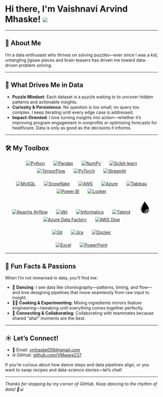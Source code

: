 # Hi there, I'm Vaishnavi Arvind Mhaske! ![](https://user-images.githubusercontent.com/18350557/176309783-0785949b-9127-417c-8b55-ab5a4333674e.gif)

---

## 🌟 About Me

I’m a data enthusiast who thrives on solving puzzles—ever since I was a kid, untangling jigsaw pieces and brain teasers has driven me toward data-driven problem solving. 

---

## 🚀 What Drives Me in Data

- **Puzzle Mindset**: Each dataset is a puzzle waiting to to uncover hidden patterns and actionable insights.  
- **Curiosity & Persistence**: No question is too small; no query too complex. I keep iterating until every edge case is addressed.  
- **Impact-Oriented**: I love turning insights into action—whether it’s improving program engagement in nonprofits or optimizing forecasts for healthcare. Data is only as good as the decisions it informs.

---

## 🛠️ My Toolbox

<div align="center">

  <!-- Programming & ML Frameworks -->
  <div style="display:inline-block; background-color:#ffffff; padding:4px; border-radius:4px; margin:0 8px;">
    <a href="https://www.python.org/" title="Python">
      <img src="https://raw.githubusercontent.com/simple-icons/simple-icons/develop/icons/python.svg" alt="Python" width="40"/>
    </a>
  </div>
  <div style="display:inline-block; background-color:#ffffff; padding:4px; border-radius:4px; margin:0 8px;">
    <a href="https://pandas.pydata.org/" title="Pandas">
      <img src="https://raw.githubusercontent.com/simple-icons/simple-icons/develop/icons/pandas.svg" alt="Pandas" width="40"/>
    </a>
  </div>
  <div style="display:inline-block; background-color:#ffffff; padding:4px; border-radius:4px; margin:0 8px;">
    <a href="https://numpy.org/" title="NumPy">
      <img src="https://raw.githubusercontent.com/simple-icons/simple-icons/develop/icons/numpy.svg" alt="NumPy" width="40"/>
    </a>
  </div>
  <div style="display:inline-block; background-color:#ffffff; padding:4px; border-radius:4px; margin:0 8px;">
    <a href="https://scikit-learn.org/" title="Scikit-learn">
      <img src="https://raw.githubusercontent.com/simple-icons/simple-icons/develop/icons/scikitlearn.svg" alt="Scikit-learn" width="40"/>
    </a>
  </div>
  <div style="display:inline-block; background-color:#ffffff; padding:4px; border-radius:4px; margin:0 8px;">
    <a href="https://www.tensorflow.org/" title="TensorFlow">
      <img src="https://raw.githubusercontent.com/simple-icons/simple-icons/develop/icons/tensorflow.svg" alt="TensorFlow" width="40"/>
    </a>
  </div>
  <div style="display:inline-block; background-color:#ffffff; padding:4px; border-radius:4px; margin:0 8px;">
    <a href="https://pytorch.org/" title="PyTorch">
      <img src="https://raw.githubusercontent.com/simple-icons/simple-icons/develop/icons/pytorch.svg" alt="PyTorch" width="40"/>
    </a>
  </div>
  <div style="display:inline-block; background-color:#ffffff; padding:4px; border-radius:4px; margin:0 8px;">
    <a href="https://streamlit.io/" title="Streamlit">
      <img src="https://raw.githubusercontent.com/simple-icons/simple-icons/develop/icons/streamlit.svg" alt="Streamlit" width="40"/>
    </a>
  </div>

</div>

<br>

<div align="center">

  <!-- Databases & BI Tools -->
  <div style="display:inline-block; background-color:#ffffff; padding:4px; border-radius:4px; margin:0 8px;">
    <a href="https://www.mysql.com/" title="MySQL">
      <img src="https://raw.githubusercontent.com/simple-icons/simple-icons/develop/icons/mysql.svg" alt="MySQL" width="40"/>
    </a>
  </div>
  <div style="display:inline-block; background-color:#ffffff; padding:4px; border-radius:4px; margin:0 8px;">
    <a href="https://www.snowflake.com/" title="Snowflake">
      <img src="https://raw.githubusercontent.com/simple-icons/simple-icons/develop/icons/snowflake.svg" alt="Snowflake" width="40"/>
    </a>
  </div>
  <div style="display:inline-block; background-color:#ffffff; padding:4px; border-radius:4px; margin:0 8px;">
    <a href="https://aws.amazon.com/" title="AWS">
      <img src="https://raw.githubusercontent.com/simple-icons/simple-icons/develop/icons/amazonaws.svg" alt="AWS" width="40"/>
    </a>
  </div>
  <div style="display:inline-block; background-color:#ffffff; padding:4px; border-radius:4px; margin:0 8px;">
    <a href="https://azure.microsoft.com/" title="Azure">
      <img src="https://raw.githubusercontent.com/simple-icons/simple-icons/develop/icons/microsoftazure.svg" alt="Azure" width="40"/>
    </a>
  </div>
  <div style="display:inline-block; background-color:#ffffff; padding:4px; border-radius:4px; margin:0 8px;">
    <a href="https://www.tableau.com/" title="Tableau">
      <img src="https://raw.githubusercontent.com/simple-icons/simple-icons/develop/icons/tableau.svg" alt="Tableau" width="40"/>
    </a>
  </div>
  <div style="display:inline-block; background-color:#ffffff; padding:4px; border-radius:4px; margin:0 8px;">
    <a href="https://powerbi.microsoft.com/" title="Power BI">
      <img src="https://raw.githubusercontent.com/simple-icons/simple-icons/develop/icons/microsoftpowerbi.svg" alt="Power BI" width="40"/>
    </a>
  </div>
  <div style="display:inline-block; background-color:#ffffff; padding:4px; border-radius:4px; margin:0 8px;">
    <a href="https://looker.com/" title="Looker">
      <img src="https://raw.githubusercontent.com/simple-icons/simple-icons/develop/icons/looker.svg" alt="Looker" width="40"/>
    </a>
  </div>

</div>

<br>

<div align="center">

  <!-- Data Engineering & Collaboration -->
  <div style="display:inline-block; background-color:#ffffff; padding:4px; border-radius:4px; margin:0 8px;">
    <a href="https://airflow.apache.org/" title="Apache Airflow">
      <img src="https://raw.githubusercontent.com/simple-icons/simple-icons/develop/icons/apacheairflow.svg" alt="Apache Airflow" width="40"/>
    </a>
  </div>
  <div style="display:inline-block; background-color:#ffffff; padding:4px; border-radius:4px; margin:0 8px;">
    <a href="https://www.dbt.io/" title="dbt">
      <img src="https://raw.githubusercontent.com/simple-icons/simple-icons/develop/icons/dbt.svg" alt="dbt" width="40"/>
    </a>
  </div>
  <div style="display:inline-block; background-color:#ffffff; padding:4px; border-radius:4px; margin:0 8px;">
    <a href="https://www.informatica.com/" title="Informatica">
      <img src="https://raw.githubusercontent.com/simple-icons/simple-icons/develop/icons/informatica.svg" alt="Informatica" width="40"/>
    </a>
  </div>
  <div style="display:inline-block; background-color:#ffffff; padding:4px; border-radius:4px; margin:0 8px;">
    <a href="https://www.talend.com/" title="Talend">
      <img src="https://raw.githubusercontent.com/simple-icons/simple-icons/develop/icons/talend.svg" alt="Talend" width="40"/>
    </a>
  </div>
  <div style="display:inline-block; background-color:#ffffff; padding:4px; border-radius:4px; margin:0 8px;">
    <a href="https://nifi.apache.org/" title="Apache NiFi">
      <img src="https://raw.githubusercontent.com/simple-icons/simple-icons/develop/icons/apachenifi.svg" alt="Apache NiFi" width="40"/>
    </a>
  </div>
  <div style="display:inline-block; background-color:#ffffff; padding:4px; border-radius:4px; margin:0 8px;">
    <a href="https://azure.microsoft.com/services/data-factory/" title="Azure Data Factory">
      <img src="https://raw.githubusercontent.com/simple-icons/simple-icons/develop/icons/azuredatafactory.svg" alt="Azure Data Factory" width="40"/>
    </a>
  </div>
  <div style="display:inline-block; background-color:#ffffff; padding:4px; border-radius:4px; margin:0 8px;">
    <a href="https://aws.amazon.com/glue/" title="AWS Glue">
      <img src="https://raw.githubusercontent.com/simple-icons/simple-icons/develop/icons/awsglue.svg" alt="AWS Glue" width="40"/>
    </a>
  </div>

</div>

<br>

<div align="center">

  <!-- DevOps & Collaboration -->
  <div style="display:inline-block; background-color:#ffffff; padding:4px; border-radius:4px; margin:0 8px;">
    <a href="https://git-scm.com/" title="Git">
      <img src="https://raw.githubusercontent.com/simple-icons/simple-icons/develop/icons/git.svg" alt="Git" width="40"/>
    </a>
  </div>
  <div style="display:inline-block; background-color:#ffffff; padding:4px; border-radius:4px; margin:0 8px;">
    <a href="https://www.atlassian.com/software/jira" title="Jira">
      <img src="https://raw.githubusercontent.com/simple-icons/simple-icons/develop/icons/jira.svg" alt="Jira" width="40"/>
    </a>
  </div>
  <div style="display:inline-block; background-color:#ffffff; padding:4px; border-radius:4px; margin:0 8px;">
    <a href="https://www.docker.com/" title="Docker">
      <img src="https://raw.githubusercontent.com/simple-icons/simple-icons/develop/icons/docker.svg" alt="Docker" width="40"/>
    </a>
  </div>

</div>

<br>

<div align="center">

  <!-- Office & Reporting -->
  <div style="display:inline-block; background-color:#ffffff; padding:4px; border-radius:4px; margin:0 8px;">
    <a href="https://www.microsoft.com/excel" title="Excel">
      <img src="https://raw.githubusercontent.com/simple-icons/simple-icons/develop/icons/microsoftexcel.svg" alt="Excel" width="40"/>
    </a>
  </div>
  <div style="display:inline-block; background-color:#ffffff; padding:4px; border-radius:4px; margin:0 8px;">
    <a href="https://www.microsoft.com/powerpoint" title="PowerPoint">
      <img src="https://raw.githubusercontent.com/simple-icons/simple-icons/develop/icons/microsoftpowerpoint.svg" alt="PowerPoint" width="40"/>
    </a>
  </div>

</div>

---

## 🎉 Fun Facts & Passions

When I’m not immersed in data, you’ll find me:

- 💃 **Dancing**: I see data like choreography—patterns, timing, and flow—and love designing pipelines that move seamlessly from raw input to insight.
- 👩‍🍳 **Cooking & Experimenting**: Mixing ingredients mirrors feature engineering—tweaking until everything comes together perfectly.
- 🤝 **Connecting & Collaborating**: Collaborating with teammates because shared “aha!” moments are the best.

---

## ☀️ Let’s Connect!

- 📧 Email: [vmhaske059@gmail.com](mailto:vmhaske059@gmail.com)  
- 🌐 GitHub: [github.com/VMware237](https://github.com/VMware237)  

If you’re curious about how dance steps and data pipelines align, or you want to swap recipes and data-science stories—let’s chat!  

---

*Thanks for stopping by my corner of GitHub. Keep dancing to the rhythm of data! 💃📊*  
